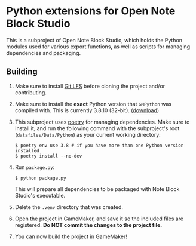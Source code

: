 # Python extensions for Open Note Block Studio

This is a subproject of Open Note Block Studio, which holds the Python modules used for various export functions, as well as scripts for managing dependencies and packaging.

## Building

1. Make sure to install [Git LFS](https://git-lfs.github.com/) before cloning the project and/or contributing.

2. Make sure to install the **exact** Python version that `GMPython` was compiled with. This is currently 3.8.10 (32-bit). ([download](https://www.python.org/downloads/release/python-3810/))

3. This subproject uses [poetry](https://python-poetry.org/) for managing dependencies. Make sure to install it, and run the following command with the subproject's root (`datafiles/Data/Python`) as your current working directory:

    ```shell
    $ poetry env use 3.8 # if you have more than one Python version installed
    $ poetry install --no-dev
    ```

4. Run `package.py`:

    ```shell
    $ python package.py
    ```

    This will prepare all dependencies to be packaged with Note Block Studio's executable.

5. Delete the `.venv` directory that was created.

6. Open the project in GameMaker, and save it so the included files are registered. **Do NOT commit the changes to the project file.**

7. You can now build the project in GameMaker!
